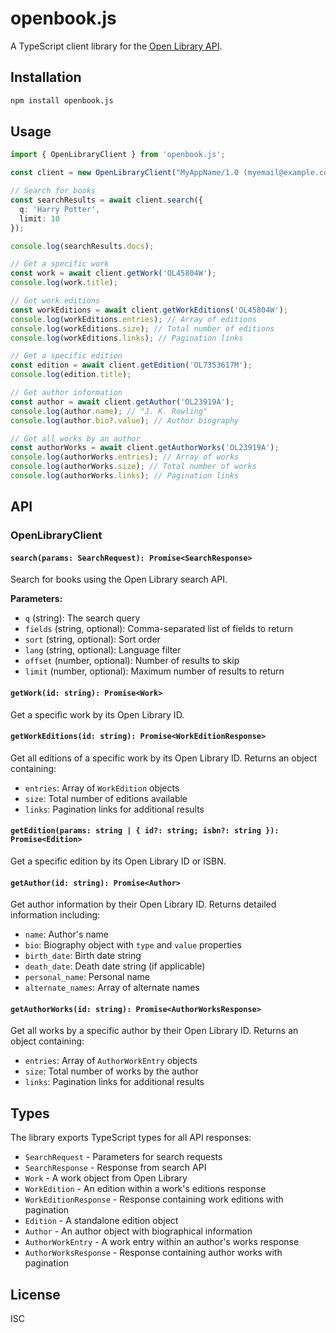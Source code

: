 # openbook.js

A TypeScript client library for the [Open Library API](https://openlibrary.org/developers/api).

## Installation

```bash
npm install openbook.js
```

## Usage

```typescript
import { OpenLibraryClient } from 'openbook.js';

const client = new OpenLibraryClient("MyAppName/1.0 (myemail@example.com)");

// Search for books
const searchResults = await client.search({
  q: 'Harry Potter',
  limit: 10
});

console.log(searchResults.docs);

// Get a specific work
const work = await client.getWork('OL45804W');
console.log(work.title);

// Get work editions
const workEditions = await client.getWorkEditions('OL45804W');
console.log(workEditions.entries); // Array of editions
console.log(workEditions.size); // Total number of editions
console.log(workEditions.links); // Pagination links

// Get a specific edition
const edition = await client.getEdition('OL7353617M');
console.log(edition.title);

// Get author information
const author = await client.getAuthor('OL23919A');
console.log(author.name); // "J. K. Rowling"
console.log(author.bio?.value); // Author biography

// Get all works by an author
const authorWorks = await client.getAuthorWorks('OL23919A');
console.log(authorWorks.entries); // Array of works
console.log(authorWorks.size); // Total number of works
console.log(authorWorks.links); // Pagination links
```

## API

### OpenLibraryClient

#### `search(params: SearchRequest): Promise<SearchResponse>`

Search for books using the Open Library search API.

**Parameters:**
- `q` (string): The search query
- `fields` (string, optional): Comma-separated list of fields to return
- `sort` (string, optional): Sort order
- `lang` (string, optional): Language filter
- `offset` (number, optional): Number of results to skip
- `limit` (number, optional): Maximum number of results to return

#### `getWork(id: string): Promise<Work>`

Get a specific work by its Open Library ID.

#### `getWorkEditions(id: string): Promise<WorkEditionResponse>`

Get all editions of a specific work by its Open Library ID. Returns an object containing:
- `entries`: Array of `WorkEdition` objects
- `size`: Total number of editions available
- `links`: Pagination links for additional results

#### `getEdition(params: string | { id?: string; isbn?: string }): Promise<Edition>`

Get a specific edition by its Open Library ID or ISBN.

#### `getAuthor(id: string): Promise<Author>`

Get author information by their Open Library ID. Returns detailed information including:
- `name`: Author's name
- `bio`: Biography object with `type` and `value` properties
- `birth_date`: Birth date string
- `death_date`: Death date string (if applicable)
- `personal_name`: Personal name
- `alternate_names`: Array of alternate names

#### `getAuthorWorks(id: string): Promise<AuthorWorksResponse>`

Get all works by a specific author by their Open Library ID. Returns an object containing:
- `entries`: Array of `AuthorWorkEntry` objects
- `size`: Total number of works by the author
- `links`: Pagination links for additional results

## Types

The library exports TypeScript types for all API responses:

- `SearchRequest` - Parameters for search requests
- `SearchResponse` - Response from search API
- `Work` - A work object from Open Library
- `WorkEdition` - An edition within a work's editions response
- `WorkEditionResponse` - Response containing work editions with pagination
- `Edition` - A standalone edition object
- `Author` - An author object with biographical information
- `AuthorWorkEntry` - A work entry within an author's works response
- `AuthorWorksResponse` - Response containing author works with pagination

## License

ISC